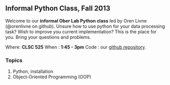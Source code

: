 ## Informal Python Class, Fall 2013
Welcome to our **informal Ober Lab Python class** led by Oren Livne (@orenlivne on github). Unsure how to use python for your data processing task? Wish to improve you current implementation? This is the place for you. Bring your questions and problems.

Where: **CLSC 525**
When : **1:45 - 3pm**
Code : our [github repository](https://github.com/orenlivne/ober/tree/master/class).

### Topics
1. Python, installation
2. Object-Oriented Programming (OOP)


